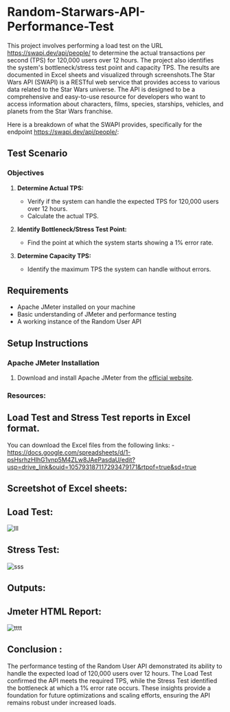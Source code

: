 # Random-Starwars-API-Performance-Test

This project involves performing a load test on the URL https://swapi.dev/api/people/ to determine the actual transactions per second (TPS) for 120,000 users over 12 hours. The project also identifies the system's bottleneck/stress test point and capacity TPS. The results are documented in Excel sheets and visualized through screenshots.The Star Wars API (SWAPI) is a RESTful web service that provides access to various data related to the Star Wars universe. The API is designed to be a comprehensive and easy-to-use resource for developers who want to access information about characters, films, species, starships, vehicles, and planets from the Star Wars franchise.

Here is a breakdown of what the SWAPI provides, specifically for the endpoint https://swapi.dev/api/people/:

## Test Scenario

### Objectives

1. **Determine Actual TPS:**
   - Verify if the system can handle the expected TPS for 120,000 users over 12 hours.
   - Calculate the actual TPS.

2. **Identify Bottleneck/Stress Test Point:**
   - Find the point at which the system starts showing a 1% error rate.

3. **Determine Capacity TPS:**
   - Identify the maximum TPS the system can handle without errors.

## Requirements

- Apache JMeter installed on your machine
- Basic understanding of JMeter and performance testing
- A working instance of the Random User API

## Setup Instructions

### Apache JMeter Installation
1. Download and install Apache JMeter from the [official website](https://jmeter.apache.org/download_jmeter.cgi).


### Resources:

## Load Test and Stress Test reports in Excel format.
You can download the Excel files from the following links:
-https://docs.google.com/spreadsheets/d/1-psHsrhzHIhG1vnp5M4ZLw8JAePasdaU/edit?usp=drive_link&ouid=105793187117293479171&rtpof=true&sd=true

## Screetshot of Excel sheets:

## Load Test:

![lll](https://github.com/ShuhanaRiya09/transaction-api-jmeter/assets/108625095/ff1ba465-6688-47ca-8641-d0e399033496)

## Stress Test:

![sss](https://github.com/ShuhanaRiya09/transaction-api-jmeter/assets/108625095/fd0ef2c9-584e-47ad-aafa-91d60c18a26b)



## Outputs:

## Jmeter HTML Report:

![tttt](https://github.com/ShuhanaRiya09/transaction-api-jmeter/assets/108625095/45f2055c-46ef-42ef-b956-0d8e55d7adf9)



## Conclusion :
The performance testing of the Random User API demonstrated its ability to handle the expected load of 120,000 users over 12 hours. The Load Test confirmed the API meets the required TPS, while the Stress Test identified the bottleneck at which a 1% error rate occurs. These insights provide a foundation for future optimizations and scaling efforts, ensuring the API remains robust under increased loads.
